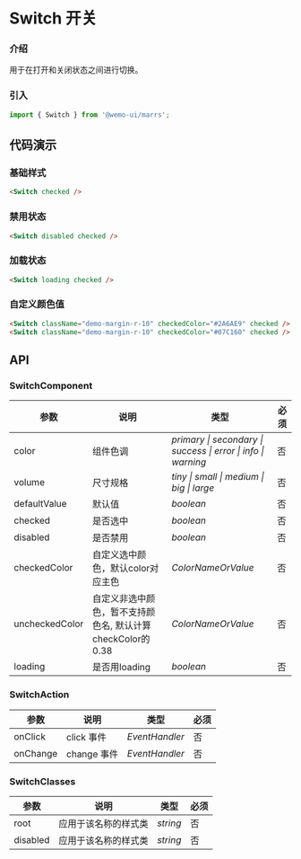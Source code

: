 # Switch 开关

### 介绍

用于在打开和关闭状态之间进行切换。

### 引入

```js
import { Switch } from '@wemo-ui/marrs';
```

## 代码演示

### 基础样式

```html
<Switch checked />
```
### 禁用状态

```html
<Switch disabled checked />
```
### 加载状态

```html
<Switch loading checked />
```

### 自定义颜色值

```html
<Switch className="demo-margin-r-10" checkedColor="#2A6AE9" checked />
<Switch className="demo-margin-r-10" checkedColor="#07C160" checked />
```


## API

### SwitchComponent


|参数|说明|类型|必须|
|--|--|--|--|
|color|组件色调|_primary \| secondary \| success \| error \| info \| warning_|否|
|volume|尺寸规格|_tiny \| small \| medium \| big \| large_|否|
|defaultValue| 默认值|_boolean_|否|
|checked| 是否选中|_boolean_|否|
|disabled| 是否禁用|_boolean_|否|
|checkedColor| 自定义选中颜色，默认color对应主色|_ColorNameOrValue_|否|
|uncheckedColor| 自定义非选中颜色，暂不支持颜色名, 默认计算checkColor的0.38|_ColorNameOrValue_|否|
|loading| 是否用loading|_boolean_|否|

### SwitchAction


|参数|说明|类型|必须|
|--|--|--|--|
|onClick| click 事件|_EventHandler_|否|
|onChange| change 事件|_EventHandler_|否|

### SwitchClasses


|参数|说明|类型|必须|
|--|--|--|--|
|root|应用于该名称的样式类|_string_|否|
|disabled|应用于该名称的样式类|_string_|否|
